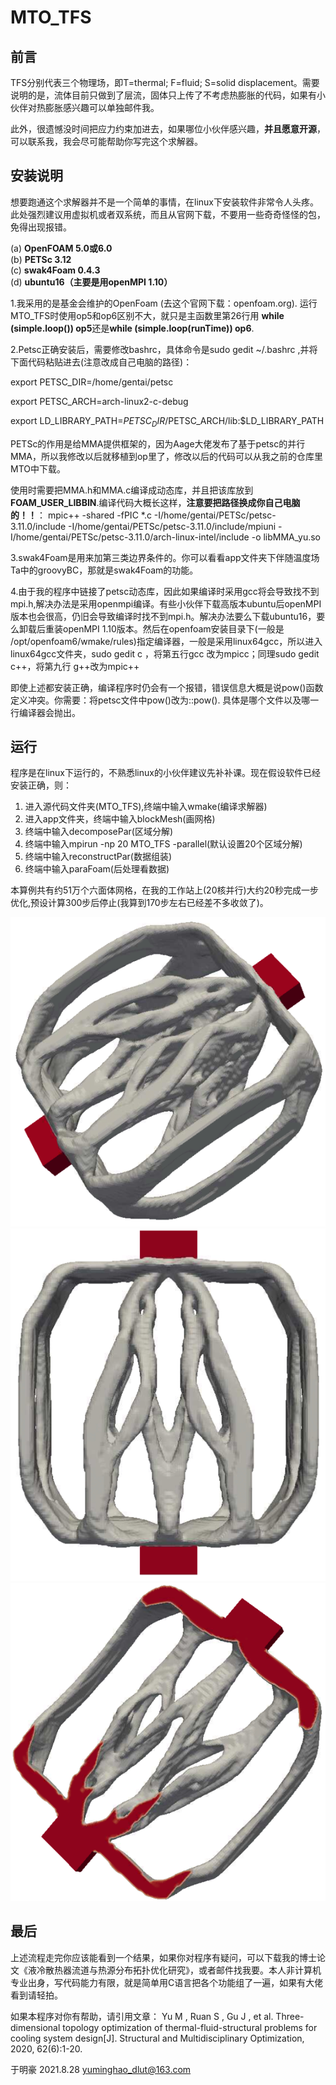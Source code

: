 MTO_TFS 
=========================================
前言
-----------

TFS分别代表三个物理场，即T=thermal;   F=fluid;   S=solid displacement。需要说明的是，流体目前只做到了层流，固体只上传了不考虑热膨胀的代码，如果有小伙伴对热膨胀感兴趣可以单独邮件我。

此外，很遗憾没时间把应力约束加进去，如果哪位小伙伴感兴趣，**并且愿意开源**，可以联系我，我会尽可能帮助你写完这个求解器。

安装说明
-----------
想要跑通这个求解器并不是一个简单的事情，在linux下安装软件非常令人头疼。此处强烈建议用虚拟机或者双系统，而且从官网下载，不要用一些奇奇怪怪的包，免得出现报错。

(a) **OpenFOAM 5.0或6.0**  
(b) **PETSc 3.12**  
(c) **swak4Foam 0.4.3**  
(d) **ubuntu16（主要是用openMPI 1.10）**

1.我采用的是基金会维护的OpenFoam (去这个官网下载：openfoam.org). 运行MTO_TFS时使用op5和op6区别不大，就只是主函数里第26行用 **while (simple.loop()) op5**还是**while (simple.loop(runTime)) op6**.


2.Petsc正确安装后，需要修改bashrc，具体命令是sudo gedit ~/.bashrc  ,并将下面代码粘贴进去(注意改成自己电脑的路径)：

export PETSC_DIR=/home/gentai/petsc

export PETSC_ARCH=arch-linux2-c-debug

export LD_LIBRARY_PATH=$PETSC_DIR/$PETSC_ARCH/lib:$LD_LIBRARY_PATH 

PETSc的作用是给MMA提供框架的，因为Aage大佬发布了基于petsc的并行MMA，所以我修改以后就移植到op里了，修改以后的代码可以从我之前的仓库里MTO中下载。

使用时需要把MMA.h和MMA.c编译成动态库，并且把该库放到**FOAM_USER_LIBBIN**.编译代码大概长这样，**注意要把路径换成你自己电脑的！！**：  mpic++ -shared -fPIC *.c -I/home/gentai/PETSc/petsc-3.11.0/include  -I/home/gentai/PETSc/petsc-3.11.0/include/mpiuni -I/home/gentai/PETSc/petsc-3.11.0/arch-linux-intel/include -o libMMA_yu.so  

3.swak4Foam是用来加第三类边界条件的。你可以看看app文件夹下伴随温度场Ta中的groovyBC，那就是swak4Foam的功能。

4.由于我的程序中链接了petsc动态库，因此如果编译时采用gcc将会导致找不到mpi.h,解决办法是采用openmpi编译。有些小伙伴下载高版本ubuntu后openMPI版本也会很高，仍旧会导致编译时找不到mpi.h。解决办法要么下载ubuntu16，要么卸载后重装openMPI 1.10版本。然后在openfoam安装目录下(一般是 /opt/openfoam6/wmake/rules)指定编译器，一般是采用linux64gcc，所以进入linux64gcc文件夹，sudo gedit c ，将第五行gcc 改为mpicc；同理sudo gedit c++，将第九行 g++改为mpic++

即使上述都安装正确，编译程序时仍会有一个报错，错误信息大概是说pow()函数定义冲突。你需要：将petsc文件中pow()改为::pow(). 具体是哪个文件以及哪一行编译器会抛出。

运行
-----------
程序是在linux下运行的，不熟悉linux的小伙伴建议先补补课。现在假设软件已经安装正确，则：

1. 进入源代码文件夹(MTO_TFS),终端中输入wmake(编译求解器)
2. 进入app文件夹，终端中输入blockMesh(画网格)
3. 终端中输入decomposePar(区域分解)
4. 终端中输入mpirun -np 20 MTO_TFS -parallel(默认设置20个区域分解)
5. 终端中输入reconstructPar(数据组装)
6. 终端中输入paraFoam(后处理看数据)

本算例共有约51万个六面体网格，在我的工作站上(20核并行)大约20秒完成一步优化,预设计算300步后停止(我算到170步左右已经差不多收敛了)。

![image](https://github.com/MTopOpt/MTO_TFS/blob/main/MTO_TFS/%E4%BE%A7%E8%A7%86%E5%9B%BE_iter%3D170.png)  
![image](https://github.com/MTopOpt/MTO_TFS/blob/main/MTO_TFS/%E4%BF%AF%E8%A7%86%E5%9B%BE_iter%3D170.png)  
![image](https://github.com/MTopOpt/MTO_TFS/blob/main/MTO_TFS/%E5%8D%8A%E7%BB%93%E6%9E%84_iter%3D170.png)  

最后
-----------
上述流程走完你应该能看到一个结果，如果你对程序有疑问，可以下载我的博士论文《液冷散热器流道与热源分布拓扑优化研究》，或者邮件找我要。本人非计算机专业出身，写代码能力有限，就是简单用C语言把各个功能组了一遍，如果有大佬看到请轻拍。

如果本程序对你有帮助，请引用文章： Yu M ,  Ruan S ,  Gu J , et al. Three-dimensional topology optimization of thermal-fluid-structural problems for cooling system design[J]. Structural and Multidisciplinary Optimization, 2020, 62(6):1-20.

于明豪 2021.8.28 yuminghao_dlut@163.com
